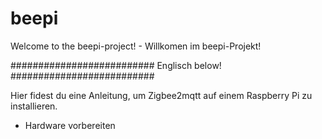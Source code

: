 # beepi
Welcome to the beepi-project! - Willkomen im beepi-Projekt!

##########################
Englisch below!
##########################


Hier fidest du eine Anleitung, um Zigbee2mqtt auf einem Raspberry Pi zu installieren.
- Hardware vorbereiten
